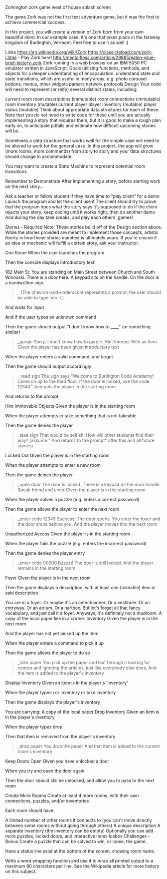 Zorkington
zork game west of house splash screen

The game Zork was not the first text adventure game, but it was the first to achieve commercial success.

In this project, you will create a version of Zork born from your own beautiful mind. In our example case, it's one that takes place in the faraway kingdom of Burlington, Vermont. Feel free to use it as well :)

Links
https://en.wikipedia.org/wiki/Zork
https://classicreload.com/zork-i.html - Play Zork here!
http://mentalfloss.com/article/29885/eaten-grue-brief-history-zork
Zork running in a web browser on an IBM 5050 PC emulator written in JavaScript.
Goals
utilizing functions, methods, and objects for a deeper understanding of encapsulation.
understand state and state transitions, which are useful in many areas, e.g.
photo carousel
buttons, menus, other widgets
parsers
network protocols
Design
Your code will need to represent (or reify) several distinct states, including:

current room
room descriptions (immutable)
room connections (immutable)
room inventory (mutable)
current player
player inventory (mutable)
player status (mutable)
Think about appropriate data structures for each of these. Note that you do not need to write code for these until you are actually implementing a story that requires them, but it is good to make a rough plan early on, to anticipate pitfalls and estimate how difficult upcoming stories will be.

Sometimes a data structure that works well for the simple case will need to be altered to work for the general case. In this project, the app will grow (more rooms, more commands) from story to story and your data structures should change to accommodate.

You may want to create a State Machine to represent potential room transitions.

Remember to Demonstrate
After implementing a story, before starting work on the next story...

Ask a teacher or fellow student if they have time to "play client" for a demo
Launch the program and let the client use it
The client should try to prove that the program does what the story says it's supposed to do
If the client rejects your story, keep coding until it works right, then do another demo
And during the day take breaks, and play each others' games!

Stories - Required
Note: These stories build off of the Design section above. While the stories provided are meant to implement those concepts, artistic liberty in how these stories manifest is ultimately yours. If you're unsure if an idea or mechanic will fulfill a certain story, ask your instructor.

One Room
When the user launches the program

Then the console displays introductory text

182 Main St.
You are standing on Main Street between Church and South Winooski.
There is a door here. A keypad sits on the handle.
On the door is a handwritten sign.
>_
(The chevron-and-underscore represents a prompt; the user should be able to type into it.)

And waits for input

And if the user types an unknown command

Then the game should output "I don't know how to ____" (or something similar)

>_gargle
Sorry, I don't know how to gargle.
Hint
Interact With an Item
Given the player has been given introductory text

When the player enters a valid command, and target

Then the game should output accordingly

>_ read sign
The sign says "Welcome to Burlington Code Academy!
Come on up to the third floor.
If the door is locked, use the code 12345."
And puts the player in the starting room

And returns to the prompt

Hint
Immovable Objects
Given the player is in the starting room

When the player attempts to take something that is not takeable

Then the game denies the player

>_take sign
That would be selfish. How will other students find their way?
(assume " And returns to the prompt" after this and all future stories)

Locked Out
Given the player is in the starting room

When the player attempts to enter a new room

Then the game denies the player

>_open door
The door is locked. There is a keypad on the door handle.
Speak friend and enter
Given the player is in the starting room

When the player solves a puzzle (e.g. enters a correct password)

Then the game allows the player to enter the next room

>_enter code 12345
Success! The door opens.
You enter the foyer and the door shuts behind you.
And the player moves into the next room

Unauthorized Access
Given the player is in the starting room

When the player fails the puzzle (e.g. enters the incorrect password)

Then the game denies the player entry

>_enter code 00000
Bzzzzt! The door is still locked.
And the player remains in the starting room

Foyer
Given the player is in the next room

Then the game displays a description, with at least one (takeable) item in said description

You are in a foyer. Or maybe it's an antechamber. 
Or a vestibule. 
Or an entryway. 
Or an atrium. 
Or a narthex. 
But let's forget all that fancy vocabulary, and just call it a foyer.
Anyways, it's definitely not a mudroom. 
A copy of the local paper lies in a corner.
Inventory
Given the player is in the next room

And the player has not yet picked up the item

When the player enters a command to pick it up

Then the game allows the player to do so

>_take paper
You pick up the paper and leaf through it looking for comics 
and ignoring the articles, just like everybody else does.
And the item is added to the player's inventory

Display Inventory
Given an item is in the player's 'inventory'

When the player types i or inventory or take inventory

Then the game displays the player's inventory

You are carrying:
A copy of the local paper
Drop Inventory
Given an item is in the player's inventory

When the player types drop <ITEM>

Then that item is removed from the player's inventory

>_drop paper
You drop the paper
And that item is added to the current room's inventory

Keep Doors Open
Given you have unlocked a door

When you try and open the door again

Then the door should still be unlocked, and allow you to pass to the next room

Create More Rooms
Create at least 4 more rooms, with their own connections, puzzles, and/or inventories

Each room should have:

A limited number of other rooms it connects to (you can't move directly between some rooms without going through others)
A unique description
A separate Inventory (the inventory can be empty)
Optionally you can add more puzzles, locked doors, and interactive items
Icebox Challenges - Bonus
Create a puzzle that can be solved to win, or loose, the game.

Have a status line exist at the bottom of the screen, showing room name.

Write a word wrapping function and use it to wrap all printed output to a maximum 80 characters per line. See the Wikipedia article for more history on this subject.